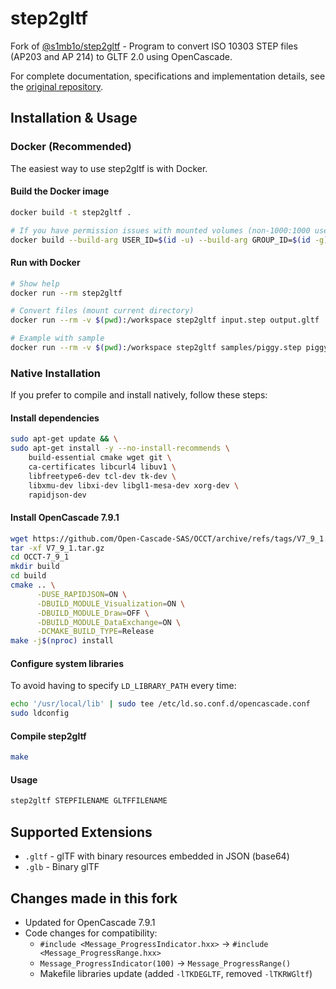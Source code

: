 # step2gltf

Fork of [@s1mb1o/step2gltf](https://github.com/s1mb1o/step2gltf) - Program to convert ISO 10303 STEP files (AP203 and AP 214) to GLTF 2.0 using OpenCascade.

For complete documentation, specifications and implementation details, see the [original repository](https://github.com/s1mb1o/step2gltf).

## Installation & Usage

### Docker (Recommended)

The easiest way to use step2gltf is with Docker.

#### Build the Docker image

```bash
docker build -t step2gltf .

# If you have permission issues with mounted volumes (non-1000:1000 user):
docker build --build-arg USER_ID=$(id -u) --build-arg GROUP_ID=$(id -g) -t step2gltf .
```

#### Run with Docker

```bash
# Show help
docker run --rm step2gltf

# Convert files (mount current directory)
docker run --rm -v $(pwd):/workspace step2gltf input.step output.gltf

# Example with sample
docker run --rm -v $(pwd):/workspace step2gltf samples/piggy.step piggy.glb
```

### Native Installation

If you prefer to compile and install natively, follow these steps:

#### Install dependencies

```bash
sudo apt-get update && \
sudo apt-get install -y --no-install-recommends \
    build-essential cmake wget git \
    ca-certificates libcurl4 libuv1 \
    libfreetype6-dev tcl-dev tk-dev \
    libxmu-dev libxi-dev libgl1-mesa-dev xorg-dev \
    rapidjson-dev
```

#### Install OpenCascade 7.9.1

```bash
wget https://github.com/Open-Cascade-SAS/OCCT/archive/refs/tags/V7_9_1.tar.gz
tar -xf V7_9_1.tar.gz
cd OCCT-7_9_1
mkdir build
cd build
cmake .. \
      -DUSE_RAPIDJSON=ON \
      -DBUILD_MODULE_Visualization=ON \
      -DBUILD_MODULE_Draw=OFF \
      -DBUILD_MODULE_DataExchange=ON \
      -DCMAKE_BUILD_TYPE=Release
make -j$(nproc) install
```

#### Configure system libraries

To avoid having to specify `LD_LIBRARY_PATH` every time:

```bash
echo '/usr/local/lib' | sudo tee /etc/ld.so.conf.d/opencascade.conf
sudo ldconfig
```

#### Compile step2gltf

```bash
make
```

#### Usage

```bash
step2gltf STEPFILENAME GLTFFILENAME
```

## Supported Extensions

- `.gltf` - glTF with binary resources embedded in JSON (base64)
- `.glb` - Binary glTF

## Changes made in this fork

- Updated for OpenCascade 7.9.1
- Code changes for compatibility:
  - `#include <Message_ProgressIndicator.hxx>` → `#include <Message_ProgressRange.hxx>`
  - `Message_ProgressIndicator(100)` → `Message_ProgressRange()`
  - Makefile libraries update (added `-lTKDEGLTF`, removed `-lTKRWGltf`)
